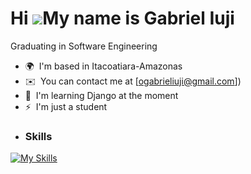 Hi ![](https://user-images.githubusercontent.com/18350557/176309783-0785949b-9127-417c-8b55-ab5a4333674e.gif)My name is Gabriel Iuji
=========================================================================================================================================

Graduating in Software Engineering

*   🌍  I'm based in Itacoatiara-Amazonas
*   ✉️  You can contact me at [ogabrieliuji@gmail.com])
*   🧠  I'm learning Django at the moment
*   ⚡  I'm just a student
*   ### Skills 
[![My Skills](https://skillicons.dev/icons?i=js,html,css,androidstudio,java,kotlin,python,firebase)](https://skillicons.dev)
